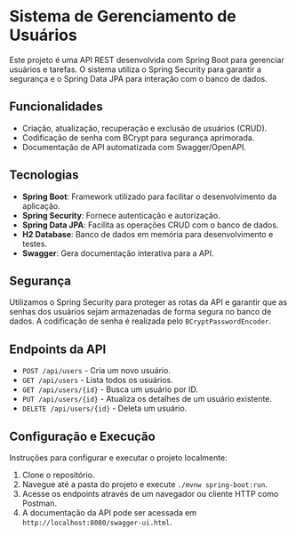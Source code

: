 # Sistema de Gerenciamento de Usuários

Este projeto é uma API REST desenvolvida com Spring Boot para gerenciar usuários e tarefas. O sistema utiliza o Spring Security para garantir a segurança e o Spring Data JPA para interação com o banco de dados.

## Funcionalidades

- Criação, atualização, recuperação e exclusão de usuários (CRUD).
- Codificação de senha com BCrypt para segurança aprimorada.
- Documentação de API automatizada com Swagger/OpenAPI.

## Tecnologias

- **Spring Boot**: Framework utilizado para facilitar o desenvolvimento da aplicação.
- **Spring Security**: Fornece autenticação e autorização.
- **Spring Data JPA**: Facilita as operações CRUD com o banco de dados.
- **H2 Database**: Banco de dados em memória para desenvolvimento e testes.
- **Swagger**: Gera documentação interativa para a API.

## Segurança

Utilizamos o Spring Security para proteger as rotas da API e garantir que as senhas dos usuários sejam armazenadas de forma segura no banco de dados. A codificação de senha é realizada pelo `BCryptPasswordEncoder`.

## Endpoints da API

- `POST /api/users` - Cria um novo usuário.
- `GET /api/users` - Lista todos os usuários.
- `GET /api/users/{id}` - Busca um usuário por ID.
- `PUT /api/users/{id}` - Atualiza os detalhes de um usuário existente.
- `DELETE /api/users/{id}` - Deleta um usuário.

## Configuração e Execução

Instruções para configurar e executar o projeto localmente:

1. Clone o repositório.
2. Navegue até a pasta do projeto e execute `./mvnw spring-boot:run`.
3. Acesse os endpoints através de um navegador ou cliente HTTP como Postman.
4. A documentação da API pode ser acessada em `http://localhost:8080/swagger-ui.html`.

